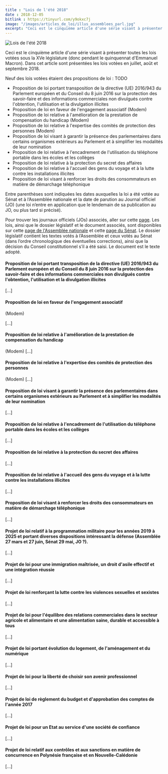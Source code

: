```yaml
---
title : "Lois de l'été 2018"
date : 2018-12-05
bitlink : https://tinyurl.com/y9okxc7j
image: "/images/articles_de_loi/illus_assemblees_parl.jpg"
excerpt: "Ceci est le cinquième article d'une série visant à présenter toutes les lois votées sous la XVe législature (donc pendant le quinquennat d'Emmanuel Macron). Dans cet article sont présentées les lois votées en juillet, août et septembre..."
---
```


![Lois de l'été 2018](/images/articles_de_loi/illus_assemblees_parl.jpg)

Ceci est le cinquième article d'une série visant à présenter toutes les lois votées sous la XVe législature (donc pendant le quinquennat d'Emmanuel Macron). Dans cet article sont présentées les lois votées en juillet, août et septembre 2018.

Neuf des lois votées étaient des propositions de loi : TODO
- Proposition de loi portant transposition de la directive (UE) 2016/943 du Parlement européen et du Conseil du 8 juin 2016 sur la protection des savoir-faire et des informations commerciales non divulgués contre l'obtention, l'utilisation et la divulgation illicites
- Proposition de loi en faveur de l'engagement associatif (Modem)
- Proposition de loi relative à l'amélioration de la prestation de compensation du handicap (Modem)
- Proposition de loi relative à l'expertise des comités de protection des personnes (Modem)
- Proposition de loi visant à garantir la présence des parlementaires dans certains organismes extérieurs au Parlement et à simplifier les modalités de leur nomination
- Proposition de loi relative à l'encadrement de l'utilisation du téléphone portable dans les écoles et les collèges
- Proposition de loi relative à la protection du secret des affaires
- Proposition de loi relative à l'accueil des gens du voyage et à la lutte contre les installations illicites
- Proposition de loi visant à renforcer les droits des consommateurs en matière de démarchage téléphonique

Entre parenthèses sont indiquées les dates auxquelles la loi a été votée au Sénat et à l’Assemblée nationale et la date de parution au Journal officiel (JO) (une loi n’entre en application que le lendemain de sa publication au JO, ou plus tard si précisé).

Pour trouver les journaux officiels (JOs) associés, aller sur cette [page](https://www.legifrance.gouv.fr/initRechJO.do). Les lois, ainsi que le dossier législatif et le document associés, sont disponibles sur cette [page de l'Assemblée nationale](http://www2.assemblee-nationale.fr/documents/liste/%28type%29/ta) et cette [page du Sénat](http://www.senat.fr/leg/index.html). Le dossier législatif contient les textes votés à l’Assemblée et ceux votés au Sénat (dans l’ordre chronologique des éventuelles corrections), ainsi que la décision du Conseil constitutionnel s’il a été saisi. Le document est le texte adopté.

#### Proposition de loi portant transposition de la directive (UE) 2016/943 du Parlement européen et du Conseil du 8 juin 2016 sur la protection des savoir-faire et des informations commerciales non divulgués contre l'obtention, l'utilisation et la divulgation illicites ####

[...]

#### Proposition de loi en faveur de l'engagement associatif ####

(Modem)

[...]

#### Proposition de loi relative à l'amélioration de la prestation de compensation du handicap ####

(Modem)
[...]

#### Proposition de loi relative à l'expertise des comités de protection des personnes ####

(Modem) [...]

#### Proposition de loi visant à garantir la présence des parlementaires dans certains organismes extérieurs au Parlement et à simplifier les modalités de leur nomination ####

[...]

#### Proposition de loi relative à l'encadrement de l'utilisation du téléphone portable dans les écoles et les collèges ####

[...]

#### Proposition de loi relative à la protection du secret des affaires ####

[...]

#### Proposition de loi relative à l'accueil des gens du voyage et à la lutte contre les installations illicites ####

[...]

#### Proposition de loi visant à renforcer les droits des consommateurs en matière de démarchage téléphonique ####

[...]

#### Projet de loi relatif à la programmation militaire pour les années 2019 à 2025 et portant diverses dispositions intéressant la défense (Assemblée 27 mars et 27 juin, Sénat 29 mai, JO ?). ####

[...]

#### Projet de loi pour une immigration maîtrisée, un droit d'asile effectif et une intégration réussie ####

[...]

#### Projet de loi renforçant la lutte contre les violences sexuelles et sexistes ####

[...]

#### Projet de loi pour l'équilibre des relations commerciales dans le secteur agricole et alimentaire et une alimentation saine, durable et accessible à tous ####

[...]

#### Projet de loi portant évolution du logement, de l'aménagement et du numérique ####

[...]

#### Projet de loi pour la liberté de choisir son avenir professionnel ####

[...]

#### Projet de loi de règlement du budget et d'approbation des comptes de l'année 2017 ####

[...]

#### Projet de loi pour un Etat au service d'une société de confiance ####

[...]

#### Projet de loi relatif aux contrôles et aux sanctions en matière de concurrence en Polynésie française et en Nouvelle-Calédonie ####

[...]


